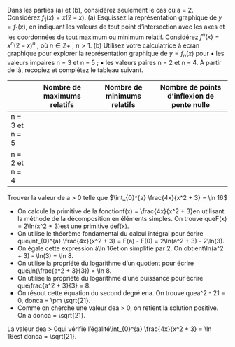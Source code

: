 Dans les parties (a) et (b), considérez seulement le cas où a = 2. Considérez $f_1 (x) = x (2 - x)$. 
(a) Esquissez la représentation graphique de $y = f_1 (x)$, en indiquant les valeurs de tout point d’intersection avec les axes et les coordonnées de tout maximum ou minimum relatif. 
Considérez $f^n (x) = x^n(2 - x)^n$ , où $n ∈ \mathbb{Z}+$ , $n > 1$.
(b) Utilisez votre calculatrice à écran graphique pour explorer la représentation graphique de $y = f_n (x)$ pour 
• les valeurs impaires n = 3 et n = 5 ; 
• les valeurs paires n = 2 et n = 4. 
À partir de là, recopiez et complétez le tableau suivant.

|  | Nombre de maximums relatifs | Nombre de minimums relatifs | Nombre de points d’inflexion de pente nulle |
| ---- | ---- | ---- | ---- |
| n = 3 et n = 5 |  |  |  |
| n = 2 et n = 4 |  |  |  |

Trouver la valeur de a > 0 telle que $\int_{0}^{a} \frac{4x}{x^2 + 3} = \ln 16$


- On calcule la primitive de la fonctionf(x) = \frac{4x}{x^2 + 3}en utilisant la méthode de la décomposition en éléments simples. On trouve queF(x) = 2\ln(x^2 + 3)est une primitive def(x).
- On utilise le théorème fondamental du calcul intégral pour écrire que\int_{0}^{a} \frac{4x}{x^2 + 3} = F(a) - F(0) = 2\ln(a^2 + 3) - 2\ln(3).
- On égale cette expression à\ln 16et on simplifie par 2. On obtient\ln(a^2 + 3) - \ln(3) = \ln 8.
- On utilise la propriété du logarithme d’un quotient pour écrire que\ln(\frac{a^2 + 3}{3}) = \ln 8.
- On utilise la propriété du logarithme d’une puissance pour écrire que\frac{a^2 + 3}{3} = 8.
- On résout cette équation du second degré ena. On trouve quea^2 - 21 = 0, donca = \pm \sqrt{21}.
- Comme on cherche une valeur dea > 0, on retient la solution positive. On a donca = \sqrt{21}.

La valeur dea > 0qui vérifie l’égalité\int_{0}^{a} \frac{4x}{x^2 + 3} = \ln 16est donca = \sqrt{21}.